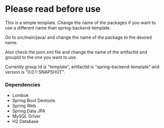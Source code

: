 # Please read before use

This is a simple template. Change the name of the packages if you want to use a different name than spring-backend-template.

Go to src/main/java/ and change the name of the package to the desired name.

Also check the pom.xml file and change the name of the artifactId and groupId to the one you want to use.

Currently group Id is "template", artifactId is "spring-backend-template" and version is "0.0.1-SNAPSHOT".

### Dependencies
- Lombok
- Spring Boot Devtools
- Spring Web
- Spring Data JPA
- MySQL Driver
- H2 Database